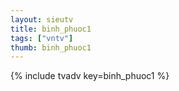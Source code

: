 ```yaml
--- 
layout: sieutv
title: binh_phuoc1
tags: ["vntv"]
thumb: binh_phuoc1
---
```

{% include tvadv key=binh_phuoc1 %}

